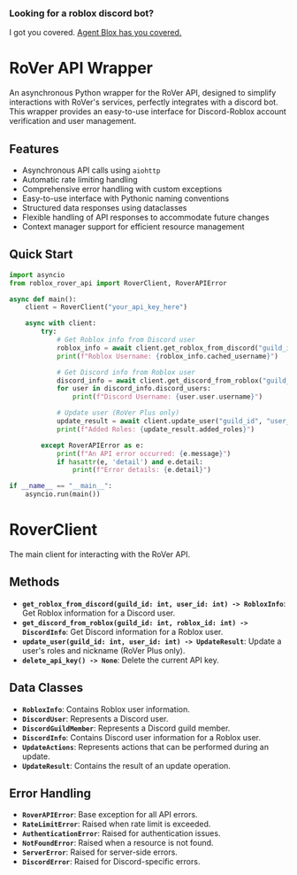 
### Looking for a roblox discord bot? 
I got you covered. [Agent Blox has you covered.](https://discord.com/oauth2/authorize?client_id=1150791638369718392) 

# RoVer API Wrapper

An asynchronous Python wrapper for the RoVer API, designed to simplify interactions with RoVer's services, perfectly integrates with a discord bot. This wrapper provides an easy-to-use interface for Discord-Roblox account verification and user management.

## Features

- Asynchronous API calls using `aiohttp`
- Automatic rate limiting handling
- Comprehensive error handling with custom exceptions
- Easy-to-use interface with Pythonic naming conventions
- Structured data responses using dataclasses
- Flexible handling of API responses to accommodate future changes
- Context manager support for efficient resource management


## Quick Start
```py
import asyncio
from roblox_rover_api import RoverClient, RoverAPIError

async def main():
    client = RoverClient("your_api_key_here")

    async with client:
        try:
            # Get Roblox info from Discord user
            roblox_info = await client.get_roblox_from_discord("guild_id", "user_id")
            print(f"Roblox Username: {roblox_info.cached_username}")

            # Get Discord info from Roblox user
            discord_info = await client.get_discord_from_roblox("guild_id", "roblox_id")
            for user in discord_info.discord_users:
                print(f"Discord Username: {user.user.username}")

            # Update user (RoVer Plus only)
            update_result = await client.update_user("guild_id", "user_id")
            print(f"Added Roles: {update_result.added_roles}")

        except RoverAPIError as e:
            print(f"An API error occurred: {e.message}")
            if hasattr(e, 'detail') and e.detail:
                print(f"Error details: {e.detail}")

if __name__ == "__main__":
    asyncio.run(main())
```
# RoverClient

The main client for interacting with the RoVer API.

## Methods

- **`get_roblox_from_discord(guild_id: int, user_id: int) -> RobloxInfo`**: Get Roblox information for a Discord user.
- **`get_discord_from_roblox(guild_id: int, roblox_id: int) -> DiscordInfo`**: Get Discord information for a Roblox user.
- **`update_user(guild_id: int, user_id: int) -> UpdateResult`**: Update a user's roles and nickname (RoVer Plus only).
- **`delete_api_key() -> None`**: Delete the current API key.

## Data Classes

- **`RobloxInfo`**: Contains Roblox user information.
- **`DiscordUser`**: Represents a Discord user.
- **`DiscordGuildMember`**: Represents a Discord guild member.
- **`DiscordInfo`**: Contains Discord user information for a Roblox user.
- **`UpdateActions`**: Represents actions that can be performed during an update.
- **`UpdateResult`**: Contains the result of an update operation.

## Error Handling

- **`RoverAPIError`**: Base exception for all API errors.
- **`RateLimitError`**: Raised when rate limit is exceeded.
- **`AuthenticationError`**: Raised for authentication issues.
- **`NotFoundError`**: Raised when a resource is not found.
- **`ServerError`**: Raised for server-side errors.
- **`DiscordError`**: Raised for Discord-specific errors.

